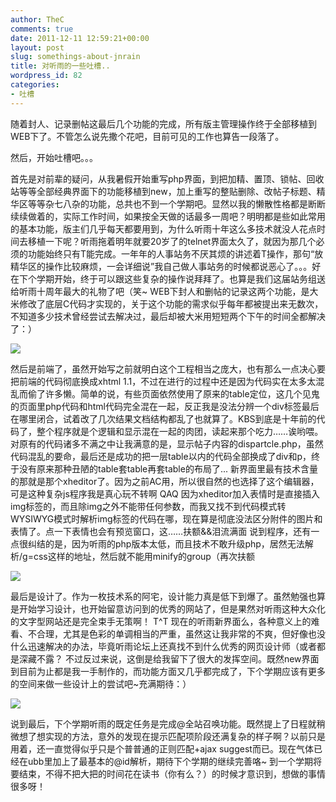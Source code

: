 ```yaml
---
author: TheC
comments: true
date: 2011-12-11 12:59:21+00:00
layout: post
slug: somethings-about-jnrain
title: 对听雨的一些吐槽..
wordpress_id: 82
categories:
- 吐槽
---
```


随着封人、记录删帖这最后几个功能的完成，所有版主管理操作终于全部移植到WEB下了。不管怎么说先撒个花吧，目前可见的工作也算告一段落了。

然后，开始吐槽吧。。。

<!-- more -->

首先是对前辈的疑问，从我暑假开始重写php界面，到把加精、置顶、锁帖、回收站等等全部经典界面下的功能移植到new，加上重写的整贴删除、改帖子标题、精华区等等杂七八杂的功能，总共也不到一个学期吧。显然以我的懒散性格都是断断续续做着的，实际工作时间，如果按全天做的话最多一周吧？明明都是些如此常用的基本功能，版主们几乎每天都要用到，为什么听雨十年这么多技术就没人花点时间去移植一下呢？听雨拖着明年就要20岁了的telnet界面太久了，就因为那几个必须的功能始终只有T能完成。一年年的人事站务不厌其烦的讲述着T操作，那句“放精华区的操作比较麻烦，一会详细说”我自己做人事站务的时候都说恶心了。。。好在下个学期开始，终于可以跟这些复杂的操作说拜拜了。也算是我们这届站务组送给听雨十周年最大的礼物了吧（笑~
WEB下封人和删帖的记录这两个功能，是大米修改了底层C代码才实现的，关于这个功能的需求似乎每年都被提出来无数次，不知道多少技术曾经尝试去解决过，最后却被大米用短短两个下午的时间全都解决了：）

[![](http://thec.me/wp-content/uploads/2011/12/9U4TYFW2O3NKVD7WCZ@X-300x108.jpg)](http://thec.me/wp-content/uploads/2011/12/9U4TYFW2O3NKVD7WCZ@X.jpg)

然后是前端了，虽然开始写之前就明白这个工程相当之庞大，也有那么一点决心要把前端的代码彻底换成xhtml 1.1，不过在进行的过程中还是因为代码实在太多太混乱而偷了许多懒。简单的说，有些页面依然使用了原来的table定位，这几个见鬼的页面里php代码和html代码完全混在一起，反正我是没法分辨一个div标签最后在哪里闭合，试着改了几次结果文档结构都乱了也就算了。KBS到底是十年前的代码了，整个程序就是个逻辑和显示混在一起的肉团，读起来那个吃力……诶哟喂。对原有的代码诸多不满之中让我满意的是，显示帖子内容的dispartcle.php，虽然代码混乱的要命，最后还是成功的把一层table以内的代码全部换成了div和p，终于没有原来那种丑陋的table套table再套table的布局了...
新界面里最有技术含量的那就是那个xheditor了。因为之前AC用，所以很自然的也选择了这个编辑器，可是这种复杂js程序我是真心玩不转啊 QAQ 因为xheditor加入表情时是直接插入img标签的，而且除img之外不能带任何参数，而我又找不到代码模式转WYSIWYG模式时解析img标签的代码在哪，现在算是彻底没法区分附件的图片和表情了。点一下表情也会有预览窗口，这……扶额&&泪流满面
说到程序，还有一点很纠结的是，因为听雨的php版本太低，而且技术不敢升级php，居然无法解析/g=css这样的地址，然后就不能用minify的group（再次扶额

[![](http://thec.me/wp-content/uploads/2011/12/V62KZXDDC4M1V7BKS8D3-236x300.jpg)](http://thec.me/wp-content/uploads/2011/12/V62KZXDDC4M1V7BKS8D3.jpg)

最后是设计了。作为一枚技术系的阿宅，设计能力真是低下到爆了。虽然勉强也算是开始学习设计，也开始留意访问到的优秀的网站了，但是果然对听雨这种大众化的文字型网站还是完全束手无策啊！ T^T 现在的听雨新界面么，各种意义上的难看、不合理，尤其是色彩的单调相当的严重，虽然这让我非常的不爽，但好像也没什么迅速解决的办法，毕竟听雨论坛上还真找不到什么优秀的网页设计师（或者都是深藏不露？
不过反过来说，这倒是给我留下了很大的发挥空间。既然new界面到目前为止都是我一手制作的，而功能方面又几乎都完成了，下个学期应该有更多的空间来做一些设计上的尝试吧~充满期待：）

[![](http://thec.me/wp-content/uploads/2011/12/J0XHTG8NH1BD84AZV5NAD-300x196.jpg)](http://thec.me/wp-content/uploads/2011/12/J0XHTG8NH1BD84AZV5NAD.jpg)

说到最后，下个学期听雨的既定任务是完成@全站召唤功能。既然提上了日程就稍微想了想实现的方法，意外的发现在提示匹配项阶段还满复杂的样子啊？以前只是用着，还一直觉得似乎只是个普普通的正则匹配+ajax suggest而已。现在气体已经在ubb里加上了最基本的@id解析，期待下个学期的继续完善咯~
到一个学期将要结束，不得不把大把的时间花在读书（你有么？）的时候才意识到，想做的事情很多呀！
